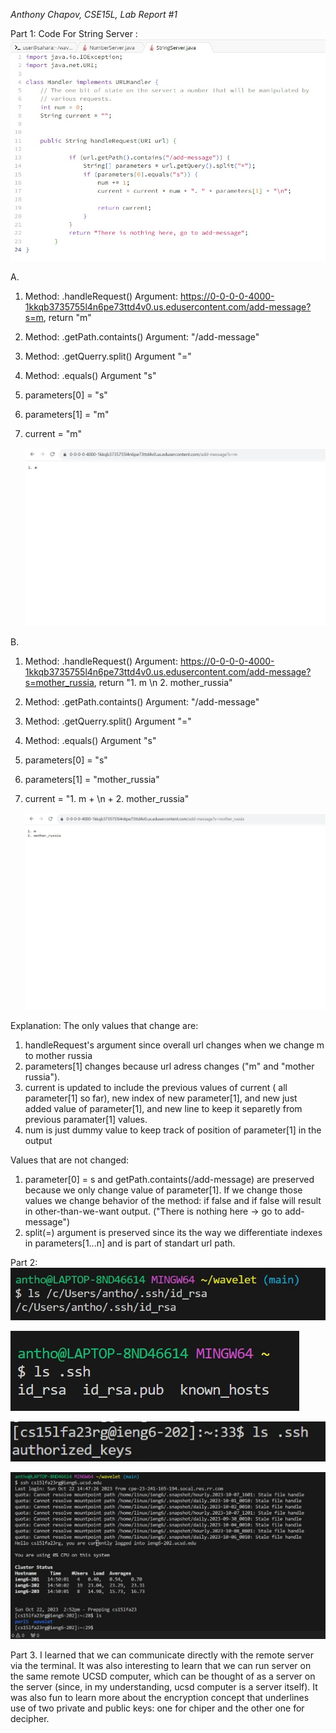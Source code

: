 _Anthony Chapov, CSE15L, Lab Report #1_

Part 1:
Code For String Server :
![StringServer](singleserver.jpg)

A.
  1. Method: .handleRequest()     Argument: https://0-0-0-0-4000-1kkqb3735755l4n6pe73ttd4v0.us.edusercontent.com/add-message?s=m, return "m"
  2. Method: .getPath.containts() Argument: "/add-message"
  3. Method: .getQuerry.split()   Argument "="
  4. Method: .equals()            Argument "s"
  5. parameters[0] = "s"
  6. parameters[1] = "m"
  7. current = "m"
     
     ![first run](scr1.jpg)
  
B.
  1. Method: .handleRequest()     Argument: https://0-0-0-0-4000-1kkqb3735755l4n6pe73ttd4v0.us.edusercontent.com/add-message?s=mother_russia, return "1. m \n 2. mother_russia"
  2. Method: .getPath.containts() Argument: "/add-message"
  3. Method: .getQuerry.split()   Argument "="
  4. Method: .equals()            Argument "s"
  5. parameters[0] = "s"
  6. parameters[1] = "mother_russia"
  7. current = "1. m + \n + 2. mother_russia"

     ![second run](scr2.jpg)

Explanation: 
The only values that change are:
 1. handleRequest's argument since overall url changes when we change m to mother russia
 2. parameters[1] changes because url adress changes ("m" and "mother russia").
 3. current is updated to include the previous values of current ( all parameter[1] so far), new index of new parameter[1],
    and new just added value of parameter[1], and new line to keep it separetly from previous paramater[1] values.
4. num is just dummy value to keep track of position of parameter[1] in the output
   
Values that are not changed:
 1. parameter[0] = s and getPath.containts(/add-message) are preserved because we only change value of parameter[1]. If we change those values we change behavior of the method: if false and if false will result in other-than-we-want output. ("There is nothing here -> go to add-message")
 2. split(=) argument is preserved since its the way we differentiate indexes in parameters[1...n] and is part of standart url path. 

 

 

 Part 2: 
 ![private key](private.jpg)
 
 ![private key](private2.jpg)

 ![public key](public.jpg)

 ![terminal](login.jpg)
 


 Part 3. 
 I learned that we can communicate directly with the remote server via the terminal. It was also interesting to learn that we can run server on the same remote UCSD computer, which can be thought of as a server on the server (since, in my understanding, ucsd computer is a server itself). It was also fun to learn more about the encryption concept that underlines use of two private and public keys: one for chiper and the other one for decipher.  
 

